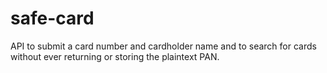 # safe-card
API to submit a card number and cardholder name and to search for cards without ever returning or storing the plaintext PAN.
